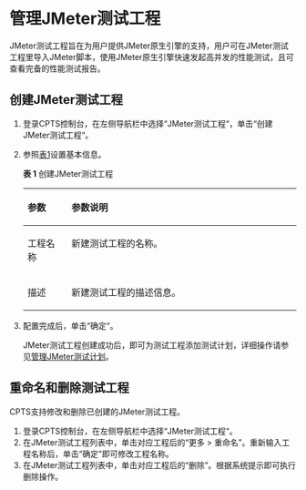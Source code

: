 # 管理JMeter测试工程<a name="cpts_01_0067"></a>

JMeter测试工程旨在为用户提供JMeter原生引擎的支持，用户可在JMeter测试工程里导入JMeter脚本，使用JMeter原生引擎快速发起高并发的性能测试，且可查看完备的性能测试报告。

## 创建JMeter测试工程<a name="section68571118519"></a>

1.  登录CPTS控制台，在左侧导航栏中选择“JMeter测试工程“，单击“创建JMeter测试工程“。
2.  参照[表1](#table17332010143116)设置基本信息。

    **表 1** 创建JMeter测试工程

    <a name="table17332010143116"></a>
    <table><thead align="left"><tr id="row273218105318"><th class="cellrowborder" valign="top" width="16%" id="mcps1.2.3.1.1"><p id="p1773217101313"><a name="p1773217101313"></a><a name="p1773217101313"></a>参数</p>
    </th>
    <th class="cellrowborder" valign="top" width="84%" id="mcps1.2.3.1.2"><p id="p177321710203110"><a name="p177321710203110"></a><a name="p177321710203110"></a>参数说明</p>
    </th>
    </tr>
    </thead>
    <tbody><tr id="row1873261011312"><td class="cellrowborder" valign="top" width="16%" headers="mcps1.2.3.1.1 "><p id="p207321810153119"><a name="p207321810153119"></a><a name="p207321810153119"></a>工程名称</p>
    </td>
    <td class="cellrowborder" valign="top" width="84%" headers="mcps1.2.3.1.2 "><p id="p5732191017313"><a name="p5732191017313"></a><a name="p5732191017313"></a>新建测试工程的名称。</p>
    </td>
    </tr>
    <tr id="row4733610123112"><td class="cellrowborder" valign="top" width="16%" headers="mcps1.2.3.1.1 "><p id="p127330103315"><a name="p127330103315"></a><a name="p127330103315"></a>描述</p>
    </td>
    <td class="cellrowborder" valign="top" width="84%" headers="mcps1.2.3.1.2 "><p id="p107331610143116"><a name="p107331610143116"></a><a name="p107331610143116"></a>新建测试工程的描述信息。</p>
    </td>
    </tr>
    </tbody>
    </table>

3.  配置完成后，单击“确定“。

    JMeter测试工程创建成功后，即可为测试工程添加测试计划，详细操作请参见[管理JMeter测试计划](管理JMeter测试计划.md)。


## 重命名和删除测试工程<a name="section1929553313551"></a>

CPTS支持修改和删除已创建的JMeter测试工程。

1.  登录CPTS控制台，在左侧导航栏中选择“JMeter测试工程“。
2.  在JMeter测试工程列表中，单击对应工程后的“更多 \> 重命名”。重新输入工程名称后，单击“确定”即可修改工程名称。
3.  在JMeter测试工程列表中，单击对应工程后的“删除”。根据系统提示即可执行删除操作。

